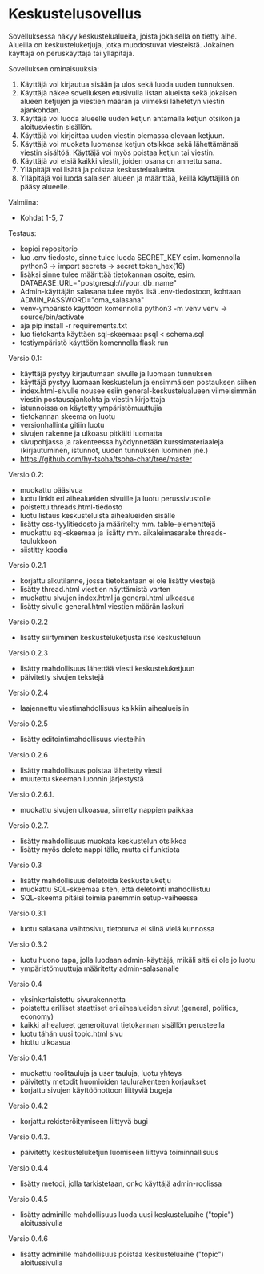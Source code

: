 # Keskustelusovellus

Sovelluksessa näkyy keskustelualueita, joista jokaisella on tietty aihe. Alueilla on keskusteluketjuja, jotka muodostuvat viesteistä. Jokainen käyttäjä on peruskäyttäjä tai ylläpitäjä.

Sovelluksen ominaisuuksia:

   1. Käyttäjä voi kirjautua sisään ja ulos sekä luoda uuden tunnuksen.
   2. Käyttäjä näkee sovelluksen etusivulla listan alueista sekä jokaisen alueen ketjujen ja viestien määrän ja viimeksi lähetetyn viestin ajankohdan.
   3. Käyttäjä voi luoda alueelle uuden ketjun antamalla ketjun otsikon ja aloitusviestin sisällön.
   4. Käyttäjä voi kirjoittaa uuden viestin olemassa olevaan ketjuun.
   5. Käyttäjä voi muokata luomansa ketjun otsikkoa sekä lähettämänsä viestin sisältöä. Käyttäjä voi myös poistaa ketjun tai viestin.
   6. Käyttäjä voi etsiä kaikki viestit, joiden osana on annettu sana.
   7. Ylläpitäjä voi lisätä ja poistaa keskustelualueita.
   8. Ylläpitäjä voi luoda salaisen alueen ja määrittää, keillä käyttäjillä on pääsy alueelle.

Valmiina:
   - Kohdat 1-5, 7

Testaus:
   - kopioi repositorio
   - luo .env tiedosto, sinne tulee luoda SECRET_KEY esim. komennolla python3 -> import secrets -> secret.token_hex(16)
   - lisäksi sinne tulee määrittää tietokannan osoite, esim. DATABASE_URL="postgresql:///your_db_name"
   - Admin-käyttäjän salasana tulee myös lisä .env-tiedostoon, kohtaan ADMIN_PASSWORD="oma_salasana"
   - venv-ympäristö käyttöön komennolla python3 -m venv venv -> source/bin/activate
   - aja pip install -r requirements.txt
   - luo tietokanta käyttäen sql-skeemaa: psql < schema.sql
   - testiympäristö käyttöön komennolla flask run


Versio 0.1:
   - käyttäjä pystyy kirjautumaan sivulle ja luomaan tunnuksen
   - käyttäjä pystyy luomaan keskustelun ja ensimmäisen postauksen siihen
   - index.html-sivulle nousee esiin general-keskustelualueen viimeisimmän viestin postausajankohta ja viestin kirjoittaja
   - istunnoissa on käytetty ympäristömuuttujia
   - tietokannan skeema on luotu
   - versionhallinta gitiin luotu
   - sivujen rakenne ja ulkoasu pitkälti luomatta
   - sivupohjassa ja rakenteessa hyödynnetään kurssimateriaaleja (kirjautuminen, istunnot, uuden tunnuksen luominen jne.)
   - https://github.com/hy-tsoha/tsoha-chat/tree/master

Versio 0.2:
   - muokattu pääsivua
   - luotu linkit eri aihealueiden sivuille ja luotu perussivustolle
   - poistettu threads.html-tiedosto
   - luotu listaus keskusteluista aihealueiden sisälle
   - lisätty css-tyylitiedosto ja määritelty mm. table-elementtejä
   - muokattu sql-skeemaa ja lisätty mm. aikaleimasarake threads-taulukkoon
   - siistitty koodia

Versio 0.2.1
   - korjattu alkutilanne, jossa tietokantaan ei ole lisätty viestejä
   - lisätty thread.html viestien näyttämistä varten
   - muokattu sivujen index.html ja general.html ulkoasua
   - lisätty sivulle general.html viestien määrän laskuri

Versio 0.2.2
   - lisätty siirtyminen keskusteluketjusta itse keskusteluun

Versio 0.2.3
   - lisätty mahdollisuus lähettää viesti keskusteluketjuun
   - päivitetty sivujen tekstejä

Versio 0.2.4
   - laajennettu viestimahdollisuus kaikkiin aihealueisiin

Versio 0.2.5
   - lisätty editointimahdollisuus viesteihin

Versio 0.2.6
   - lisätty mahdollisuus poistaa lähetetty viesti
   - muutettu skeeman luonnin järjestystä

Versio 0.2.6.1.
   - muokattu sivujen ulkoasua, siirretty nappien paikkaa

Versio 0.2.7.
   - lisätty mahdollisuus muokata keskustelun otsikkoa
   - lisätty myös delete nappi tälle, mutta ei funktiota

Versio 0.3
   - lisätty mahdollisuus deletoida keskusteluketju
   - muokattu SQL-skeemaa siten, että deletointi mahdollistuu
   - SQL-skeema pitäisi toimia paremmin setup-vaiheessa

Versio 0.3.1
   - luotu salasana vaihtosivu, tietoturva ei siinä vielä kunnossa

Versio 0.3.2
   - luotu huono tapa, jolla luodaan admin-käyttäjä, mikäli sitä ei ole jo luotu
   - ympäristömuuttuja määritetty admin-salasanalle

Versio 0.4
   - yksinkertaistettu sivurakennetta
   - poistettu erilliset staattiset eri aihealueiden sivut (general, politics, economy)
   - kaikki aihealueet generoituvat tietokannan sisällön perusteella
   - luotu tähän uusi topic.html sivu
   - hiottu ulkoasua

Versio 0.4.1
   - muokattu roolitauluja ja user tauluja, luotu yhteys
   - päivitetty metodit huomioiden taulurakenteen korjaukset
   - korjattu sivujen käyttöönottoon liittyviä bugeja

Versio 0.4.2
   - korjattu rekisteröitymiseen liittyvä bugi

Versio 0.4.3.
   - päivitetty keskusteluketjun luomiseen liittyvä toiminnallisuus

Versio 0.4.4
   - lisätty metodi, jolla tarkistetaan, onko käyttäjä admin-roolissa

Versio 0.4.5
   - lisätty adminille mahdollisuus luoda uusi keskusteluaihe ("topic") aloitussivulla

Versio 0.4.6
   - lisätty adminille mahdollisuus poistaa keskusteluaihe ("topic") aloitussivulla